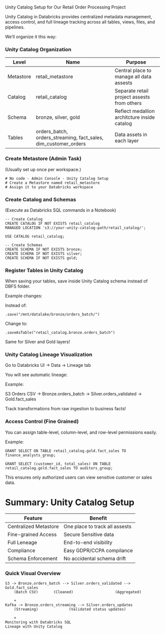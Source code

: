 Unity Catalog Setup for Our Retail Order Processing Project

Unity Catalog in Databricks provides centralized metadata management, access control, and full lineage tracking across all tables, views, files, and pipelines.

We’ll organize it this way:

### Unity Catalog Organization

|Level|Name|Purpose|
|-----|-----|------|
|Metastore| retail_metastore|Central place to manage all data assests|
|Catalog|retail_catalog|Separate retail project assests from others|
|Schema|bronze, silver, gold|Reflect medallion architcture inside catalog|
|Tables| orders_batch, orders_streaming, fact_sales, dim_customer_orders| Data assets in each layer|

### Create Metastore (Admin Task)

(Usually set up once per workspace.)
```
# No code - Admin Console - Unity Catalog Setup
# Create a Metastore named retail_metastore
# Assign it to your Databricks workspace

```

### Create Catalog and Schemas

(Execute as Databricks SQL commands in a Notebook)
```
-- Create Catalog
CREATE CATALOG IF NOT EXISTS retail_catalog 
MANAGED LOCATION 's3://your-unity-catalog-path/retail_catalog/';

USE CATALOG retail_catalog;

-- Create Schemas
CREATE SCHEMA IF NOT EXISTS bronze;
CREATE SCHEMA IF NOT EXISTS silver;
CREATE SCHEMA IF NOT EXISTS gold;
```
### Register Tables in Unity Catalog

When saving your tables, save inside Unity Catalog schema instead of DBFS folder.

Example changes:

Instead of:
```
.save("/mnt/datalake/bronze/orders_batch/")
```
Change to:
```
.saveAsTable("retail_catalog.bronze.orders_batch")
```
Same for Silver and Gold layers!

### Unity Catalog Lineage Visualization

Go to Databricks UI → Data → Lineage tab

You will see automatic lineage:

Example:

S3 Orders CSV → Bronze.orders_batch → Silver.orders_validated → Gold.fact_sales

Track transformations from raw ingestion to business facts!

### Access Control (Fine Grained)

You can assign table-level, column-level, and row-level permissions easily.

Example:
```
GRANT SELECT ON TABLE retail_catalog.gold.fact_sales TO finance_analysts_group;

GRANT SELECT (customer_id, total_sales) ON TABLE retail_catalog.gold.fact_sales TO auditors_group;
```
This ensures only authorized users can view sensitive customer or sales data.

# Summary: Unity Catalog Setup

|Feature| Benefit|
|-------|--------|
|Centralized Metastore| One place to track all assests|
|Fine-grained Access|Secure Sensitive data|
|Full Leneage| End-to-end visibility|
|Compliance| Easy GDPR/CCPA compilance|
|Schema Enforcement| No accidental schema drift|


### Quick Visual Overview
```
S3 -> Bronze.orders_batch --> Silver.orders_validated --> Gold.fact_sales
    (Batch CSV)       (Cleaned)                   (Aggregated)
    
    +
Kafka -> Bronze.orders_streaming --> Silver.orders_updates
    (Streaming)              (Validated status updates)
    
    +
Monitoring with Databricks SQL
Lineage with Unity Catalog
```


